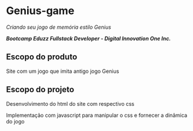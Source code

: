 # Genius-game

*Criando seu jogo de memória estilo Genius*

***Bootcamp Eduzz Fullstack Developer - Digital Innovation One Inc.***

## Escopo do produto

Site com um jogo que imita antigo jogo Genius

## Escopo do projeto

Desenvolvimento do html do site com respectivo css

Implementação com javascript para manipular o css e fornecer a dinâmica do jogo
